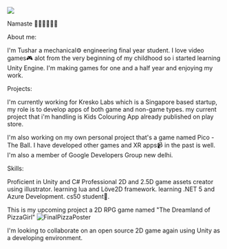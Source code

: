 ![](https://komarev.com/ghpvc/?username=its-tkc)

Namaste 🙏🏻🙏🏻🙏🏻


About me:

I'm Tushar a mechanical⚙️ engineering final year student.
I love video games🎮 alot from the very beginning of my childhood
so i started learning Unity Engine.
I'm making games for one and a half year and enjoying my work.




Projects:

I'm currently working for Kresko Labs which is a Singapore based startup,
my role is to develop apps of both game and non-game types.
my current project that i'm handling is Kids Colouring App already published
on play store.

I'm also working on my own personal project that's a game named Pico - The Ball.
I have developed other games and XR apps📹 in the past is well.
I'm also a member of Google Developers Group new delhi.

Skills:

Proficient in Unity and C#
Professional 2D and 2.5D game assets creator using illustrator.
learning lua and Löve2D framework.
learning .NET 5 and Azure Development.
cs50 student🎲.



This is my upcoming project a 2D RPG game named "The Dreamland of PizzaGirl"
![FinalPizzaPoster](https://user-images.githubusercontent.com/51854903/133062730-4db62829-91ad-4bb3-a5a3-d4491bcb1583.png)

I'm looking to collaborate on an open source 2D game again using Unity as a developing environment.

<!--
**its-tkc/its-tkc** is a ✨ _special_ ✨ repository because its `README.md` (this file) appears on your GitHub profile.

Here are some ideas to get you started:

- 🔭 I’m currently working on ...
- 🌱 I’m currently learning ...
- 👯 I’m looking to collaborate on ...
- 🤔 I’m looking for help with ...
- 💬 Ask me about ...
- 📫 How to reach me: ...
- 😄 Pronouns: ...
- ⚡ Fun fact: ...
-->
